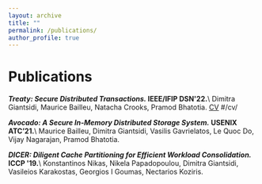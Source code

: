 ```yaml
---
layout: archive
title: ""
permalink: /publications/
author_profile: true
---
```


Publications
======
<strong>*Treaty: Secure Distributed Transactions.* IEEE/IFIP DSN'22.</strong>\\
Dimitra Giantsidi, Maurice Bailleu, Natacha Crooks, Pramod Bhatotia.
[CV](./../files/paper1.pdf)  #/cv/

<strong>*Avocado: A Secure In-Memory Distributed Storage System.* USENIX ATC’21.</strong>\\
Maurice Bailleu, Dimitra Giantsidi, Vasilis Gavrielatos, Le Quoc Do, Vijay Nagarajan, Pramod Bhatotia.

<strong>*DICER: Diligent Cache Partitioning for Efficient Workload Consolidation.* ICCP '19.</strong>\\
Konstantinos Nikas, Nikela Papadopoulou, Dimitra Giantsidi, Vasileios Karakostas, Georgios I Goumas, Nectarios Koziris.

